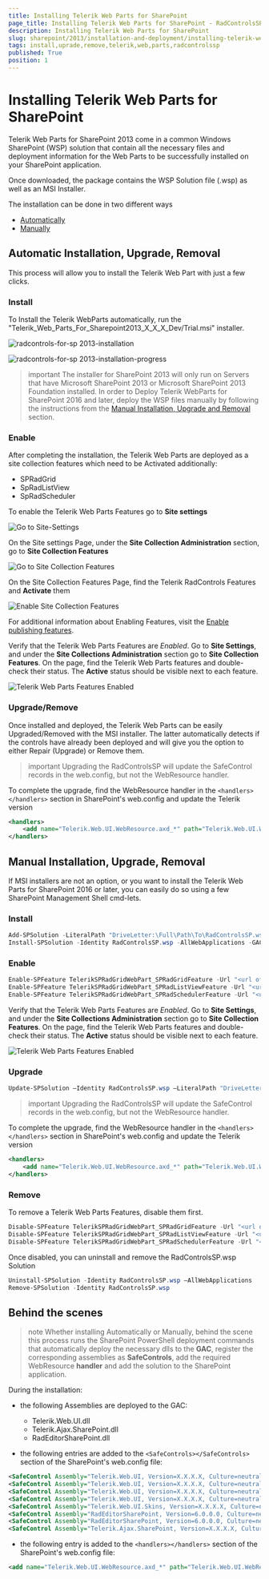 ```yaml
---
title: Installing Telerik Web Parts for SharePoint
page_title: Installing Telerik Web Parts for SharePoint - RadControlsSP
description: Installing Telerik Web Parts for SharePoint
slug: sharepoint/2013/installation-and-deployment/installing-telerik-web-parts
tags: install,uprade,remove,telerik,web,parts,radcontrolssp
published: True
position: 1
---
```


# Installing Telerik Web Parts for SharePoint

Telerik Web Parts for SharePoint 2013 come in a common Windows SharePoint (WSP) solution that contain all the necessary files and deployment information for the Web Parts to be successfully installed on your SharePoint application.

Once downloaded, the package contains the WSP Solution file (.wsp) as well as an MSI Installer. 

The installation can be done in two different ways
- [Automatically](#automatic-installation-upgrade-removal)
- [Manually](#manual-installation-upgrade-removal)

## Automatic Installation, Upgrade, Removal

This process will allow you to install the Telerik Web Part with just a few clicks.

### Install

To Install the Telerik WebParts automatically, run the "Telerik_Web_Parts_For_Sharepoint2013_X_X_X_Dev/Trial.msi" installer.

![radcontrols-for-sp 2013-installation](images/radcontrols-for-sp2013-installation.png)

![radcontrols-for-sp 2013-installation-progress](images/radcontrols-for-sp2013-installation-progress.png)

>important The installer for SharePoint 2013 will only run on Servers that have Microsoft SharePoint 2013 or Microsoft SharePoint 2013 Foundation installed. In order to Deploy Telerik WebParts for SharePoint 2016 and later, deploy the WSP files manually by following the instructions from the [Manual Installation, Upgrade and Removal](#manual-installation-upgrade-and-removal) section.

### Enable

After completing the installation, the Telerik Web Parts are deployed as a site collection features which need to be Activated additionally:
- SPRadGrid
- SpRadListView
- SpRadScheduler

To enable the Telerik Web Parts Features go to **Site settings**

![Go to Site-Settings](images/installing-webparts-site-settings.png)

On the Site settings Page, under the **Site Collection Administration** section, go to **Site Collection Features**

![Go to Site Collection Features](images/installing-webparts-site-settings-page.png)

On the Site Collection Features Page, find the Telerik RadControls Features and **Activate** them

![Enable Site Collection Features](images/installing-webparts-site-collection-features.png)

For additional information about Enabling Features, visit the [Enable publishing features](https://support.office.com/en-us/article/Enable-publishing-features-479677a6-8b33-4ac7-907d-071c1c7e4518).

Verify that the Telerik Web Parts Features are *Enabled*. Go to **Site Settings**, and under the **Site Collections Administration** section go to **Site Collection Features**. On the page, find the Telerik Web Parts features and double-check their status. The **Active** status should be visible next to each feature.

![Telerik Web Parts Features Enabled](images/installing-webparts-features-enabled.png)

### Upgrade/Remove

Once installed and deployed, the Telerik Web Parts can be easily Upgraded/Removed with the MSI installer. The latter automatically detects if the controls have already been deployed and will give you the option to either Repair (Upgrade) or Remove them.

>important Upgrading the RadControlsSP will update the SafeControl records in the web.config, but not the WebResource handler. 

To complete the upgrade, find the WebResource handler in the `<handlers></handlers>` section in SharePoint's web.config and update the Telerik version

````XML
<handlers>
	<add name="Telerik.Web.UI.WebResource.axd_*" path="Telerik.Web.UI.WebResource.axd" verb="*" type="Telerik.Web.UI.WebResource, Telerik.Web.UI, Version=X.X.X.X, Culture=neutral, PublicKeyToken=121fae78165ba3d4" preCondition="integratedMode" />
</handlers>
````

## Manual Installation, Upgrade, Removal

If MSI installers are not an option, or you want to install the Telerik Web Parts for SharePoint 2016 or later, you can easily do so using a few SharePoint Management Shell cmd-lets.

### Install

````PowerShell
Add-SPSolution -LiteralPath "DriveLetter:\Full\Path\To\RadControlsSP.wsp"
Install-SPSolution -Identity RadControlsSP.wsp -AllWebApplications -GACDeployment -Force
````

### Enable

````PowerShell
Enable-SPFeature TelerikSPRadGridWebPart_SPRadGridFeature -Url "<url of your SP site>"
Enable-SPFeature TelerikSPRadGridWebPart_SPRadListViewFeature -Url "<url of your SP site>"
Enable-SPFeature TelerikSPRadGridWebPart_SPRadSchedulerFeature -Url "<url of your SP site>"
````

Verify that the Telerik Web Parts Features are *Enabled*. Go to **Site Settings**, and under the **Site Collections Administration** section go to **Site Collection Features**. On the page, find the Telerik Web Parts features and double-check their status. The **Active** status should be visible next to each feature.

![Telerik Web Parts Features Enabled](images/installing-webparts-features-enabled.png)

### Upgrade

````PowerShell
Update-SPSolution –Identity RadControlsSP.wsp –LiteralPath "DriveLetter:\Full\Path\To\New\Version\Of\RadControlsSP.wsp" –GACDeployment
````

>important Upgrading the RadControlsSP will update the SafeControl records in the web.config, but not the WebResource handler. 

To complete the upgrade, find the WebResource handler in the `<handlers></handlers>` section in SharePoint's web.config and update the Telerik version

````XML
<handlers>
	<add name="Telerik.Web.UI.WebResource.axd_*" path="Telerik.Web.UI.WebResource.axd" verb="*" type="Telerik.Web.UI.WebResource, Telerik.Web.UI, Version=X.X.X.X, Culture=neutral, PublicKeyToken=121fae78165ba3d4" preCondition="integratedMode" />
</handlers>
````

### Remove

To remove a Telerik Web Parts Features, disable them first.

````PowerShell
Disable-SPFeature TelerikSPRadGridWebPart_SPRadGridFeature -Url "<url of your SP site>"
Disable-SPFeature TelerikSPRadGridWebPart_SPRadListViewFeature -Url "<url of your SP site>"
Disable-SPFeature TelerikSPRadGridWebPart_SPRadSchedulerFeature -Url "<url of your SP site>"
````

Once disabled, you can uninstall and remove the RadControlsSP.wsp Solution

````PowerShell
Uninstall-SPSolution -Identity RadControlsSP.wsp –AllWebApplications
Remove-SPSolution -Identity RadControlsSP.wsp
````

## Behind the scenes

>note Whether installing Automatically or Manually, behind the scene this process runs the SharePoint PowerShell deployment commands that automatically deploy the necessary dlls to the **GAC**, register the corresponding assemblies as **SafeControls**, add the required WebResource **handler** and add the solution to the SharePoint application. 

During the installation:

- the following Assemblies are deployed to the GAC:
  - Telerik.Web.UI.dll
  - Telerik.Ajax.SharePoint.dll
  - RadEditorSharePoint.dll

- the following entries are added to the `<SafeControls></SafeControls>` section of the SharePoint's web.config file:

````XML
<SafeControl Assembly="Telerik.Web.UI, Version=X.X.X.X, Culture=neutral, PublicKeyToken=121fae78165ba3d4" Namespace="Telerik.Web.UI" TypeName="*" Safe="True" />
<SafeControl Assembly="Telerik.Web.UI, Version=X.X.X.X, Culture=neutral, PublicKeyToken=121fae78165ba3d4" Namespace="Telerik.Web.UI.Editor" TypeName="*" Safe="True" />
<SafeControl Assembly="Telerik.Web.UI, Version=X.X.X.X, Culture=neutral, PublicKeyToken=121fae78165ba3d4" Namespace="Telerik.Web.UI.Widgets" TypeName="*" Safe="True" />
<SafeControl Assembly="Telerik.Web.UI, Version=X.X.X.X, Culture=neutral, PublicKeyToken=121fae78165ba3d4" Namespace="Telerik.Web.Design" TypeName="*" Safe="True" />
<SafeControl Assembly="Telerik.Web.UI.Skins, Version=X.X.X.X, Culture=neutral, PublicKeyToken=121fae78165ba3d4" Namespace="Telerik.Web.UI" TypeName="*" Safe="True" />
<SafeControl Assembly="RadEditorSharePoint, Version=6.0.0.0, Culture=neutral, PublicKeyToken=1f131a624888eeed" Namespace="Telerik.SharePoint" TypeName="*" Safe="True" />
<SafeControl Assembly="RadEditorSharePoint, Version=6.0.0.0, Culture=neutral, PublicKeyToken=1f131a624888eeed" Namespace="Telerik.SharePoint.FieldEditor" TypeName="*" Safe="True" />
<SafeControl Assembly="Telerik.Ajax.SharePoint, Version=X.X.X.X, Culture=neutral, PublicKeyToken=aa9e5f693af67c7b" Namespace="Telerik.Ajax.SharePoint" TypeName="*" Safe="True" />
````

- the following entry is added to the `<handlers></handlers>` section of the SharePoint's web.config file:

````XML
<add name="Telerik.Web.UI.WebResource.axd_*" path="Telerik.Web.UI.WebResource.axd" verb="*" type="Telerik.Web.UI.WebResource, Telerik.Web.UI, Version=X.X.X.X, Culture=neutral, PublicKeyToken=121fae78165ba3d4" preCondition="integratedMode" />
````
 

